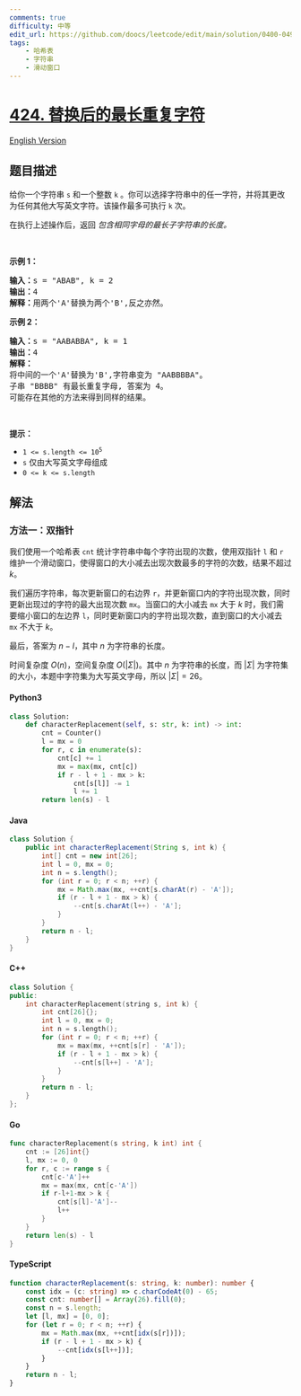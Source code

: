 ```yaml
---
comments: true
difficulty: 中等
edit_url: https://github.com/doocs/leetcode/edit/main/solution/0400-0499/0424.Longest%20Repeating%20Character%20Replacement/README.md
tags:
    - 哈希表
    - 字符串
    - 滑动窗口
---
```


<!-- problem:start -->

# [424. 替换后的最长重复字符](https://leetcode.cn/problems/longest-repeating-character-replacement)

[English Version](/solution/0400-0499/0424.Longest%20Repeating%20Character%20Replacement/README_EN.md)

## 题目描述

<!-- description:start -->

<p>给你一个字符串 <code>s</code> 和一个整数 <code>k</code> 。你可以选择字符串中的任一字符，并将其更改为任何其他大写英文字符。该操作最多可执行 <code>k</code> 次。</p>

<p>在执行上述操作后，返回 <em>包含相同字母的最长子字符串的长度。</em></p>

<p>&nbsp;</p>

<p><strong>示例 1：</strong></p>

<pre>
<strong>输入：</strong>s = "ABAB", k = 2
<strong>输出：</strong>4
<strong>解释：</strong>用两个'A'替换为两个'B',反之亦然。
</pre>

<p><strong>示例 2：</strong></p>

<pre>
<strong>输入：</strong>s = "AABABBA", k = 1
<strong>输出：</strong>4
<strong>解释：</strong>
将中间的一个'A'替换为'B',字符串变为 "AABBBBA"。
子串 "BBBB" 有最长重复字母, 答案为 4。
可能存在其他的方法来得到同样的结果。
</pre>

<p>&nbsp;</p>

<p><strong>提示：</strong></p>

<ul>
	<li><code>1 &lt;= s.length &lt;= 10<sup>5</sup></code></li>
	<li><code>s</code> 仅由大写英文字母组成</li>
	<li><code>0 &lt;= k &lt;= s.length</code></li>
</ul>

<!-- description:end -->

## 解法

<!-- solution:start -->

### 方法一：双指针

我们使用一个哈希表 `cnt` 统计字符串中每个字符出现的次数，使用双指针 `l` 和 `r` 维护一个滑动窗口，使得窗口的大小减去出现次数最多的字符的次数，结果不超过 $k$。

我们遍历字符串，每次更新窗口的右边界 `r`，并更新窗口内的字符出现次数，同时更新出现过的字符的最大出现次数 `mx`。当窗口的大小减去 `mx` 大于 $k$ 时，我们需要缩小窗口的左边界 `l`，同时更新窗口内的字符出现次数，直到窗口的大小减去 `mx` 不大于 $k$。

最后，答案为 $n - l$，其中 $n$ 为字符串的长度。

时间复杂度 $O(n)$，空间复杂度 $O(|\Sigma|)$。其中 $n$ 为字符串的长度，而 $|\Sigma|$ 为字符集的大小，本题中字符集为大写英文字母，所以 $|\Sigma| = 26$。

<!-- tabs:start -->

#### Python3

```python
class Solution:
    def characterReplacement(self, s: str, k: int) -> int:
        cnt = Counter()
        l = mx = 0
        for r, c in enumerate(s):
            cnt[c] += 1
            mx = max(mx, cnt[c])
            if r - l + 1 - mx > k:
                cnt[s[l]] -= 1
                l += 1
        return len(s) - l
```

#### Java

```java
class Solution {
    public int characterReplacement(String s, int k) {
        int[] cnt = new int[26];
        int l = 0, mx = 0;
        int n = s.length();
        for (int r = 0; r < n; ++r) {
            mx = Math.max(mx, ++cnt[s.charAt(r) - 'A']);
            if (r - l + 1 - mx > k) {
                --cnt[s.charAt(l++) - 'A'];
            }
        }
        return n - l;
    }
}
```

#### C++

```cpp
class Solution {
public:
    int characterReplacement(string s, int k) {
        int cnt[26]{};
        int l = 0, mx = 0;
        int n = s.length();
        for (int r = 0; r < n; ++r) {
            mx = max(mx, ++cnt[s[r] - 'A']);
            if (r - l + 1 - mx > k) {
                --cnt[s[l++] - 'A'];
            }
        }
        return n - l;
    }
};
```

#### Go

```go
func characterReplacement(s string, k int) int {
	cnt := [26]int{}
	l, mx := 0, 0
	for r, c := range s {
		cnt[c-'A']++
		mx = max(mx, cnt[c-'A'])
		if r-l+1-mx > k {
			cnt[s[l]-'A']--
			l++
		}
	}
	return len(s) - l
}
```

#### TypeScript

```ts
function characterReplacement(s: string, k: number): number {
    const idx = (c: string) => c.charCodeAt(0) - 65;
    const cnt: number[] = Array(26).fill(0);
    const n = s.length;
    let [l, mx] = [0, 0];
    for (let r = 0; r < n; ++r) {
        mx = Math.max(mx, ++cnt[idx(s[r])]);
        if (r - l + 1 - mx > k) {
            --cnt[idx(s[l++])];
        }
    }
    return n - l;
}
```

<!-- tabs:end -->

<!-- solution:end -->

<!-- problem:end -->
